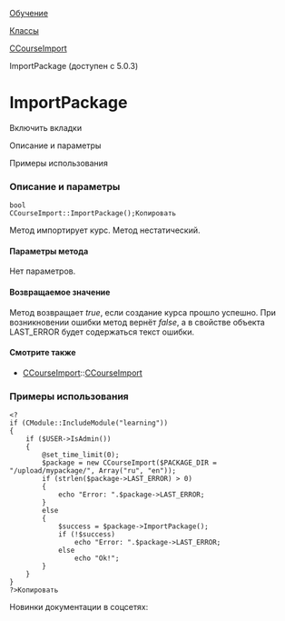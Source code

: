[Обучение](/api_help/learning/index.php)

[Классы](/api_help/learning/classes/index.php)

[CCourseImport](/api_help/learning/classes/ccourseimport/index.php)

ImportPackage (доступен с 5.0.3)

ImportPackage
=============

Включить вкладки

Описание и параметры

Примеры использования

### Описание и параметры

```
bool
CCourseImport::ImportPackage();Копировать
```

Метод импортирует курс. Метод нестатический.

#### Параметры метода

Нет параметров.

#### Возвращаемое значение

Метод возвращает *true*, если создание курса прошло успешно. При
возникновении ошибки метод вернёт *false*, а в свойстве объекта LAST\_ERROR
будет содержаться текст ошибки.

#### Смотрите также

* [CCourseImport](/api_help/learning/classes/ccourseimport/index.php)::[CCourseImport](/api_help/learning/classes/ccourseimport/ccourseimport.php)

### Примеры использования

```
<?
if (CModule::IncludeModule("learning"))
{
	if ($USER->IsAdmin())
	{
		@set_time_limit(0);
		$package = new CCourseImport($PACKAGE_DIR = "/upload/mypackage/", Array("ru", "en"));
		if (strlen($package->LAST_ERROR) > 0)
		{
			echo "Error: ".$package->LAST_ERROR;
		}
		else
		{
			$success = $package->ImportPackage();
			if (!$success)
				echo "Error: ".$package->LAST_ERROR;
			else
				echo "Ok!";
		}
	}
}
?>Копировать
```

Новинки документации в соцсетях: